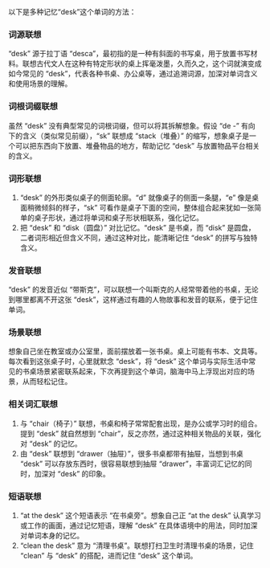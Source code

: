 以下是多种记忆“desk”这个单词的方法：

### 词源联想
“desk” 源于拉丁语 “desca”，最初指的是一种有斜面的书写桌，用于放置书写材料。联想古代文人在这种有特定形状的桌上挥毫泼墨，久而久之，这个词就演变成如今常见的 “desk”，代表各种书桌、办公桌等，通过追溯词源，加深对单词含义和使用场景的理解。

### 词根词缀联想
虽然 “desk” 没有典型常见的词根词缀，但可以将其拆解想象。假设 “de -” 有向下的含义（类似常见前缀），“sk” 联想成 “stack（堆叠）” 的缩写，想象桌子是一个可以把东西向下放置、堆叠物品的地方，帮助记忆 “desk” 与放置物品平台相关的含义。

### 词形联想
1. “desk” 的外形类似桌子的侧面轮廓。“d” 就像桌子的侧面一条腿，“e” 像是桌面稍微倾斜的样子，“sk” 可看作是桌子下面的空间，整体组合起来犹如一张简单的桌子形状，通过将单词和桌子形状相联系，强化记忆。
2. 把 “desk” 和 “disk（圆盘）” 对比记忆。“desk” 是书桌，而 “disk” 是圆盘，二者词形相近但含义不同，通过这种对比，能清晰记住 “desk” 的拼写与独特含义。

### 发音联想
“desk” 的发音近似 “带斯克”，可以联想一个叫斯克的人经常带着他的书桌，无论到哪里都离不开这张 “desk”，这样通过有趣的人物故事和发音的联系，便于记住单词。

### 场景联想
想象自己坐在教室或办公室里，面前摆放着一张书桌。桌上可能有书本、文具等。每次看到这张桌子时，心里就默念 “desk”，将 “desk” 这个单词与实际生活中常见的书桌场景紧密联系起来，下次再提到这个单词，脑海中马上浮现出对应的场景，从而轻松记住。

### 相关词汇联想
1. 与 “chair（椅子）” 联想，书桌和椅子常常配套出现，是办公或学习时的组合。提到 “desk” 就自然想到 “chair”，反之亦然，通过这种相关物品的关联，强化对 “desk” 的记忆。
2. 由 “desk” 联想到 “drawer（抽屉）”，很多书桌都带有抽屉，当想到书桌 “desk” 可以存放东西时，很容易联想到抽屉 “drawer”，丰富词汇记忆的同时，加深对 “desk” 的印象。

### 短语联想
1. “at the desk” 这个短语表示 “在书桌旁”。想象自己正 “at the desk” 认真学习或工作的画面，通过记忆短语，理解 “desk” 在具体语境中的用法，同时加深对单词本身的记忆。
2. “clean the desk” 意为 “清理书桌”。联想打扫卫生时清理书桌的场景，记住 “clean” 与 “desk” 的搭配，进而记住 “desk” 这个单词。 